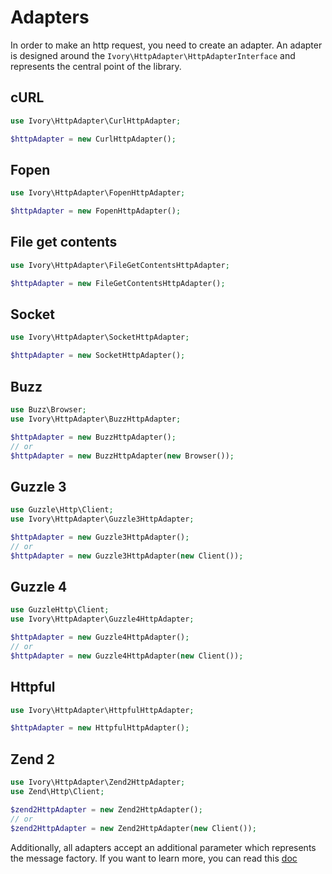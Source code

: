 # Adapters

In order to make an http request, you need to create an adapter. An adapter is designed around the
`Ivory\HttpAdapter\HttpAdapterInterface` and represents the central point of the library.

## cURL

``` php
use Ivory\HttpAdapter\CurlHttpAdapter;

$httpAdapter = new CurlHttpAdapter();
```

## Fopen

``` php
use Ivory\HttpAdapter\FopenHttpAdapter;

$httpAdapter = new FopenHttpAdapter();
```

## File get contents

``` php
use Ivory\HttpAdapter\FileGetContentsHttpAdapter;

$httpAdapter = new FileGetContentsHttpAdapter();
```

## Socket

``` php
use Ivory\HttpAdapter\SocketHttpAdapter;

$httpAdapter = new SocketHttpAdapter();
```

## Buzz

``` php
use Buzz\Browser;
use Ivory\HttpAdapter\BuzzHttpAdapter;

$httpAdapter = new BuzzHttpAdapter();
// or
$httpAdapter = new BuzzHttpAdapter(new Browser());
```

## Guzzle 3

``` php
use Guzzle\Http\Client;
use Ivory\HttpAdapter\Guzzle3HttpAdapter;

$httpAdapter = new Guzzle3HttpAdapter();
// or
$httpAdapter = new Guzzle3HttpAdapter(new Client());
```

## Guzzle 4

``` php
use GuzzleHttp\Client;
use Ivory\HttpAdapter\Guzzle4HttpAdapter;

$httpAdapter = new Guzzle4HttpAdapter();
// or
$httpAdapter = new Guzzle4HttpAdapter(new Client());
```

## Httpful

``` php
use Ivory\HttpAdapter\HttpfulHttpAdapter;

$httpAdapter = new HttpfulHttpAdapter();
```

## Zend 2

``` php
use Ivory\HttpAdapter\Zend2HttpAdapter;
use Zend\Http\Client;

$zend2HttpAdapter = new Zend2HttpAdapter();
// or
$zend2HttpAdapter = new Zend2HttpAdapter(new Client());
```

Additionally, all adapters accept an additional parameter which represents the message factory. If you want to learn
more, you can read this [doc](/doc/configuration.md#message-factory)
